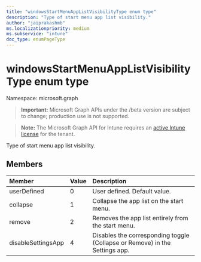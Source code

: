 ```yaml
---
title: "windowsStartMenuAppListVisibilityType enum type"
description: "Type of start menu app list visibility."
author: "jaiprakashmb"
ms.localizationpriority: medium
ms.subservice: "intune"
doc_type: enumPageType
---
```


# windowsStartMenuAppListVisibilityType enum type

Namespace: microsoft.graph
> **Important:** Microsoft Graph APIs under the /beta version are subject to change; production use is not supported.

> **Note:** The Microsoft Graph API for Intune requires an [active Intune license](https://go.microsoft.com/fwlink/?linkid=839381) for the tenant.


Type of start menu app list visibility.

## Members
|Member|Value|Description|
|:---|:---|:---|
|userDefined|0|User defined. Default value.|
|collapse|1|Collapse the app list on the start menu.|
|remove|2|Removes the app list entirely from the start menu.|
|disableSettingsApp|4|Disables the corresponding toggle (Collapse or Remove) in the Settings app.|
